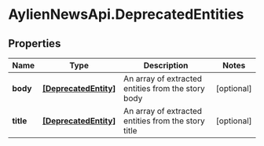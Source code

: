 # AylienNewsApi.DeprecatedEntities

## Properties

Name | Type | Description | Notes
------------ | ------------- | ------------- | -------------
**body** | [**[DeprecatedEntity]**](DeprecatedEntity.md) | An array of extracted entities from the story body | [optional] 
**title** | [**[DeprecatedEntity]**](DeprecatedEntity.md) | An array of extracted entities from the story title | [optional] 


